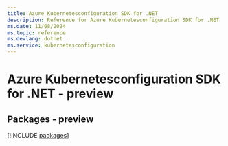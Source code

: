 ```yaml
---
title: Azure Kubernetesconfiguration SDK for .NET
description: Reference for Azure Kubernetesconfiguration SDK for .NET
ms.date: 11/08/2024
ms.topic: reference
ms.devlang: dotnet
ms.service: kubernetesconfiguration
---
```

# Azure Kubernetesconfiguration SDK for .NET - preview
## Packages - preview
[!INCLUDE [packages](kubernetesconfiguration-index.md)]